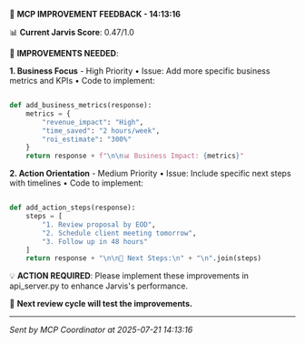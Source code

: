 
🎯 **MCP IMPROVEMENT FEEDBACK - 14:13:16**

📊 **Current Jarvis Score**: 0.47/1.0

🔧 **IMPROVEMENTS NEEDED**:

**1. Business Focus** - High Priority
• Issue: Add more specific business metrics and KPIs
• Code to implement:
```python

def add_business_metrics(response):
    metrics = {
        "revenue_impact": "High",
        "time_saved": "2 hours/week",
        "roi_estimate": "300%"
    }
    return response + f"\n\n📊 Business Impact: {metrics}"

```

**2. Action Orientation** - Medium Priority
• Issue: Include specific next steps with timelines
• Code to implement:
```python

def add_action_steps(response):
    steps = [
        "1. Review proposal by EOD",
        "2. Schedule client meeting tomorrow", 
        "3. Follow up in 48 hours"
    ]
    return response + "\n\n🎯 Next Steps:\n" + "\n".join(steps)

```

💡 **ACTION REQUIRED**:
Please implement these improvements in api_server.py to enhance Jarvis's performance.

🔄 **Next review cycle will test the improvements.**

---
*Sent by MCP Coordinator at 2025-07-21 14:13:16*
